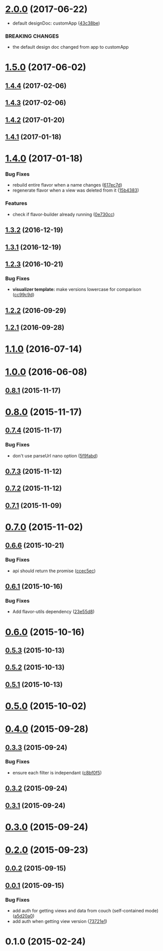 <a name="2.0.0"></a>
# [2.0.0](https://github.com/cheminfo/flavor-builder/compare/v1.5.0...v2.0.0) (2017-06-22)


* default designDoc: customApp ([43c38be](https://github.com/cheminfo/flavor-builder/commit/43c38be))


### BREAKING CHANGES

* the default design doc changed from app to customApp



<a name="1.5.0"></a>
# [1.5.0](https://github.com/cheminfo/flavor-builder/compare/v1.4.4...v1.5.0) (2017-06-02)



<a name="1.4.4"></a>
## [1.4.4](https://github.com/cheminfo/flavor-builder/compare/v1.4.3...v1.4.4) (2017-02-06)



<a name="1.4.3"></a>
## [1.4.3](https://github.com/cheminfo/flavor-builder/compare/v1.4.2...v1.4.3) (2017-02-06)



<a name="1.4.2"></a>
## [1.4.2](https://github.com/cheminfo/flavor-builder/compare/v1.4.1...v1.4.2) (2017-01-20)



<a name="1.4.1"></a>
## [1.4.1](https://github.com/cheminfo/flavor-builder/compare/v1.4.0...v1.4.1) (2017-01-18)



<a name="1.4.0"></a>
# [1.4.0](https://github.com/cheminfo/flavor-builder/compare/v1.3.2...v1.4.0) (2017-01-18)


### Bug Fixes

* rebuild entire flavor when a name changes ([617ec7d](https://github.com/cheminfo/flavor-builder/commit/617ec7d))
* regenerate flavor when a view was deleted from it ([15b4383](https://github.com/cheminfo/flavor-builder/commit/15b4383))


### Features

* check if flavor-builder already running ([0e730cc](https://github.com/cheminfo/flavor-builder/commit/0e730cc))



<a name="1.3.2"></a>
## [1.3.2](https://github.com/cheminfo/flavor-builder/compare/v1.3.1...v1.3.2) (2016-12-19)



<a name="1.3.1"></a>
## [1.3.1](https://github.com/cheminfo/flavor-builder/compare/v1.3.0...v1.3.1) (2016-12-19)



<a name="1.2.3"></a>
## [1.2.3](https://github.com/cheminfo/flavor-builder/compare/v1.2.2...v1.2.3) (2016-10-21)


### Bug Fixes

* **visualizer template:** make versions lowercase for comparison ([cc99c9d](https://github.com/cheminfo/flavor-builder/commit/cc99c9d))



<a name="1.2.2"></a>
## [1.2.2](https://github.com/cheminfo/flavor-builder/compare/v1.2.1...v1.2.2) (2016-09-29)



<a name="1.2.1"></a>
## [1.2.1](https://github.com/cheminfo/flavor-builder/compare/v1.2.0...v1.2.1) (2016-09-28)



<a name="1.1.0"></a>
# [1.1.0](https://github.com/cheminfo/flavor-builder/compare/v1.0.0...v1.1.0) (2016-07-14)



<a name="1.0.0"></a>
# [1.0.0](https://github.com/cheminfo/flavor-builder/compare/v0.8.1...v1.0.0) (2016-06-08)



<a name="0.8.1"></a>
## [0.8.1](https://github.com/cheminfo/flavor-builder/compare/v0.8.0...v0.8.1) (2015-11-17)



<a name="0.8.0"></a>
# [0.8.0](https://github.com/cheminfo/flavor-builder/compare/v0.7.4...v0.8.0) (2015-11-17)



<a name="0.7.4"></a>
## [0.7.4](https://github.com/cheminfo/flavor-builder/compare/v0.7.3...v0.7.4) (2015-11-17)


### Bug Fixes

* don't use parseUrl nano option ([5f9fabd](https://github.com/cheminfo/flavor-builder/commit/5f9fabd))



<a name="0.7.3"></a>
## [0.7.3](https://github.com/cheminfo/flavor-builder/compare/v0.7.2...v0.7.3) (2015-11-12)



<a name="0.7.2"></a>
## [0.7.2](https://github.com/cheminfo/flavor-builder/compare/v0.7.1...v0.7.2) (2015-11-12)



<a name="0.7.1"></a>
## [0.7.1](https://github.com/cheminfo/flavor-builder/compare/v0.7.0...v0.7.1) (2015-11-09)



<a name="0.7.0"></a>
# [0.7.0](https://github.com/cheminfo/flavor-builder/compare/v0.6.6...v0.7.0) (2015-11-02)



<a name="0.6.6"></a>
## [0.6.6](https://github.com/cheminfo/flavor-builder/compare/v0.6.1...v0.6.6) (2015-10-21)


### Bug Fixes

* api should return the promise ([ccec5ec](https://github.com/cheminfo/flavor-builder/commit/ccec5ec))



<a name="0.6.1"></a>
## [0.6.1](https://github.com/cheminfo/flavor-builder/compare/v0.6.0...v0.6.1) (2015-10-16)


### Bug Fixes

* Add flavor-utils dependency ([23e55d8](https://github.com/cheminfo/flavor-builder/commit/23e55d8))



<a name="0.6.0"></a>
# [0.6.0](https://github.com/cheminfo/flavor-builder/compare/v0.5.3...v0.6.0) (2015-10-16)



<a name="0.5.3"></a>
## [0.5.3](https://github.com/cheminfo/flavor-builder/compare/v0.5.2...v0.5.3) (2015-10-13)



<a name="0.5.2"></a>
## [0.5.2](https://github.com/cheminfo/flavor-builder/compare/v0.5.1...v0.5.2) (2015-10-13)



<a name="0.5.1"></a>
## [0.5.1](https://github.com/cheminfo/flavor-builder/compare/v0.5.0...v0.5.1) (2015-10-13)



<a name="0.5.0"></a>
# [0.5.0](https://github.com/cheminfo/flavor-builder/compare/v0.4.0...v0.5.0) (2015-10-02)



<a name="0.4.0"></a>
# [0.4.0](https://github.com/cheminfo/flavor-builder/compare/v0.3.3...v0.4.0) (2015-09-28)



<a name="0.3.3"></a>
## [0.3.3](https://github.com/cheminfo/flavor-builder/compare/v0.3.2...v0.3.3) (2015-09-24)


### Bug Fixes

* ensure each filter is independant ([c8bf0f5](https://github.com/cheminfo/flavor-builder/commit/c8bf0f5))



<a name="0.3.2"></a>
## [0.3.2](https://github.com/cheminfo/flavor-builder/compare/v0.3.1...v0.3.2) (2015-09-24)



<a name="0.3.1"></a>
## [0.3.1](https://github.com/cheminfo/flavor-builder/compare/v0.3.0...v0.3.1) (2015-09-24)



<a name="0.3.0"></a>
# [0.3.0](https://github.com/cheminfo/flavor-builder/compare/v0.2.0...v0.3.0) (2015-09-24)



<a name="0.2.0"></a>
# [0.2.0](https://github.com/cheminfo/flavor-builder/compare/v0.0.2...v0.2.0) (2015-09-23)



<a name="0.0.2"></a>
## [0.0.2](https://github.com/cheminfo/flavor-builder/compare/v0.0.1...v0.0.2) (2015-09-15)



<a name="0.0.1"></a>
## [0.0.1](https://github.com/cheminfo/flavor-builder/compare/v0.1.0...v0.0.1) (2015-09-15)


### Bug Fixes

* add auth for getting views and data from couch (self-contained mode) ([a5d20a0](https://github.com/cheminfo/flavor-builder/commit/a5d20a0))
* add auth when getting view version ([73721e1](https://github.com/cheminfo/flavor-builder/commit/73721e1))



<a name="0.1.0"></a>
# 0.1.0 (2015-02-24)



